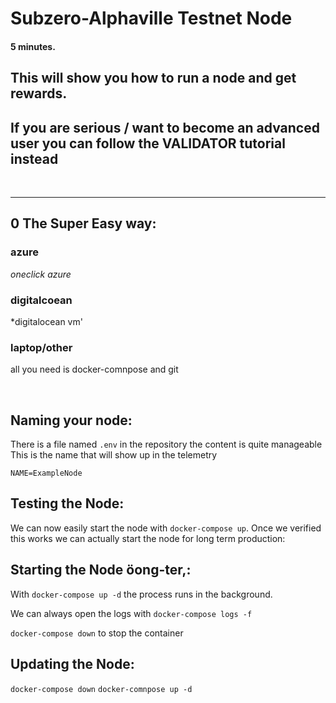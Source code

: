 # Subzero-Alphaville Testnet Node

#### 5 minutes.

## This will show you how to run a node and get rewards.
## If you are serious / want to become an advanced user you can follow the VALIDATOR tutorial instead

<br/>

---

## 0 The Super Easy way:
### azure
*oneclick azure*

### digitalcoean
*digitalocean vm'

### laptop/other
all you need is docker-comnpose and git


<br/>

## Naming your node:

There is a file named `.env` in the repository the content is quite manageable
This is the name that will show up in the telemetry

```
NAME=ExampleNode
```

## Testing the Node:

We can now easily start the node with `docker-compose up`.
Once we verified this works we can actually start the node for long term production:

## Starting the Node öong-ter,:

With `docker-compose up -d` the process runs in the background.
 
We can always open the logs with `docker-compose logs -f`

`docker-compose down` to stop the container

## Updating the Node:
`docker-compose down`
`docker-comnpose up -d`
